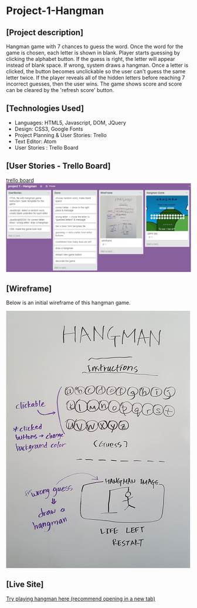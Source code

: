# Project-1-Hangman

##  [Project description] ##

 Hangman game with 7 chances to guess the word. Once the word for the game is chosen, each letter is shown in blank. 
 Player starts guessing by clicking the alphabet button. If the guess is right, the letter will appear instead of blank space. If wrong, system draws a hangman. Once a letter is clicked, the button becomes unclickable so the user can't guess the same letter twice. 
If the player reveals all of the hidden letters before reaching 7 incorrect guesses, then the user wins. 
The game shows score and score can be cleared by the 'refresh score' button.

## [Technologies Used] ##

- Languages: HTML5, Javascript, DOM, JQuery
- Design:  CSS3, Google Fonts
- Project Planning & User Stories: Trello
- Text Editor: Atom
- User Stories : Trello Board


## [User Stories - Trello Board] ##

<a href=https://trello.com/b/Pz6TfSXH/project-1-hangman> trello board</a>
![](https://github.com/jmin7/Project-1-Hangman/blob/master/image/Trello.jpg?raw=true)


## [Wireframe] ##
 Below is an initial wireframe of this hangman game.
 
![](https://github.com/jmin7/Project-1-Hangman/blob/master/image/wireframe.png?raw=true)

## [Live Site] ##

<a href="http://hhhhhangman.bitballoon.com"> Try playing hangman here (recommend opening in a new tab)</a>
